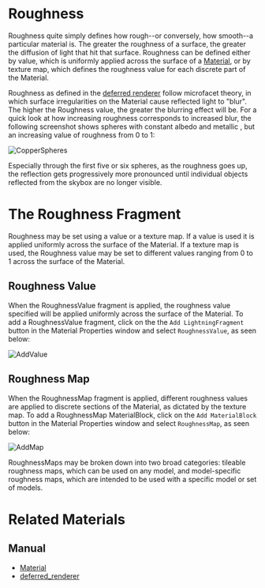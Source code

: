# Roughness
Roughness quite simply defines how rough--or conversely, how smooth--a particular material is. The greater the roughness of a surface, the greater the diffusion of light that hit that surface. Roughness can be defined either by value, which is uniformly applied across the surface of a [Material](https://plasmaengine.github.io/PlasmaDocs/Manual/graphics/materials/materials_overview.markdown), or by texture map, which defines the roughness value for each discrete part of the Material.

Roughness as defined in the [deferred renderer](https://plasmaengine.github.io/PlasmaDocs/Manual/graphics/renderer/deferred_renderer.markdown) follow microfacet theory, in which surface irregularities on the Material cause reflected light to "blur". The higher the Roughness value, the greater the blurring effect will be. For a quick look at how increasing roughness corresponds to increased blur, the following screenshot shows spheres with constant albedo and metallic , but an increasing value of roughness from 0 to 1:

![CopperSpheres](https://media.githubusercontent.com/media/PlasmaEngine/PlasmaDocs/master/doc_files/47877.png)

Especially through the first five or six spheres, as the roughness goes up, the reflection gets progressively more pronounced until individual objects reflected from the skybox are no longer visible.

# The Roughness Fragment

Roughness may be set using a value or a texture map. If a value is used it is applied uniformly across the surface of the Material. If a texture map is used, the Roughness value may be set to different values ranging from 0 to 1 across the surface of the Material. 

## Roughness Value

When the RoughnessValue fragment is applied, the roughness value specified will be applied uniformly across the surface of the Material. To add a RoughnessValue fragment, click on the the `Add LightningFragment` button in the Material Properties window and select `RoughnessValue`, as seen below:

![AddValue](https://media.githubusercontent.com/media/PlasmaEngine/PlasmaDocs/master/doc_files/47860.gif)

## Roughness Map

When the RoughnessMap fragment is applied, different roughness values are applied to discrete sections of the Material, as dictated by the texture map. To add a RoughnessMap MaterialBlock, click on the `Add MaterialBlock` button in the Material Properties window and select `RoughnessMap`, as seen below:

![AddMap](https://media.githubusercontent.com/media/PlasmaEngine/PlasmaDocs/master/doc_files/47858.gif)

RoughnessMaps may be broken down into two broad categories: tileable roughness maps, which can be used on any model, and model-specific roughness maps, which are intended to be used with a specific model or set of models.

# Related Materials
## Manual
- [Material](https://plasmaengine.github.io/PlasmaDocs/Manual/graphics/materials/materials_overview.markdown)
- [deferred_renderer](https://plasmaengine.github.io/PlasmaDocs/Manual/graphics/renderer/deferred_renderer.markdown)
 

 
